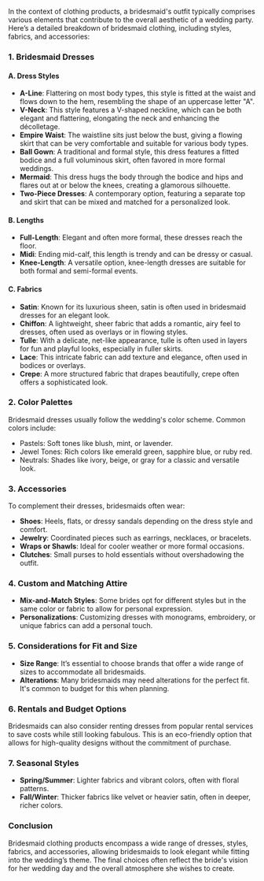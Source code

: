 In the context of clothing products, a bridesmaid's outfit typically comprises various elements that contribute to the overall aesthetic of a wedding party. Here’s a detailed breakdown of bridesmaid clothing, including styles, fabrics, and accessories:

### 1. **Bridesmaid Dresses**

#### A. Dress Styles
- **A-Line**: Flattering on most body types, this style is fitted at the waist and flows down to the hem, resembling the shape of an uppercase letter "A".
- **V-Neck**: This style features a V-shaped neckline, which can be both elegant and flattering, elongating the neck and enhancing the décolletage.
- **Empire Waist**: The waistline sits just below the bust, giving a flowing skirt that can be very comfortable and suitable for various body types.
- **Ball Gown**: A traditional and formal style, this dress features a fitted bodice and a full voluminous skirt, often favored in more formal weddings.
- **Mermaid**: This dress hugs the body through the bodice and hips and flares out at or below the knees, creating a glamorous silhouette.
- **Two-Piece Dresses**: A contemporary option, featuring a separate top and skirt that can be mixed and matched for a personalized look.

#### B. Lengths
- **Full-Length**: Elegant and often more formal, these dresses reach the floor.
- **Midi**: Ending mid-calf, this length is trendy and can be dressy or casual.
- **Knee-Length**: A versatile option, knee-length dresses are suitable for both formal and semi-formal events.

#### C. Fabrics
- **Satin**: Known for its luxurious sheen, satin is often used in bridesmaid dresses for an elegant look.
- **Chiffon**: A lightweight, sheer fabric that adds a romantic, airy feel to dresses, often used as overlays or in flowing styles.
- **Tulle**: With a delicate, net-like appearance, tulle is often used in layers for fun and playful looks, especially in fuller skirts.
- **Lace**: This intricate fabric can add texture and elegance, often used in bodices or overlays.
- **Crepe**: A more structured fabric that drapes beautifully, crepe often offers a sophisticated look.

### 2. **Color Palettes**
Bridesmaid dresses usually follow the wedding's color scheme. Common colors include:
- Pastels: Soft tones like blush, mint, or lavender.
- Jewel Tones: Rich colors like emerald green, sapphire blue, or ruby red.
- Neutrals: Shades like ivory, beige, or gray for a classic and versatile look.

### 3. **Accessories**
To complement their dresses, bridesmaids often wear:
- **Shoes**: Heels, flats, or dressy sandals depending on the dress style and comfort.
- **Jewelry**: Coordinated pieces such as earrings, necklaces, or bracelets.
- **Wraps or Shawls**: Ideal for cooler weather or more formal occasions.
- **Clutches**: Small purses to hold essentials without overshadowing the outfit.

### 4. **Custom and Matching Attire**
- **Mix-and-Match Styles**: Some brides opt for different styles but in the same color or fabric to allow for personal expression.
- **Personalizations**: Customizing dresses with monograms, embroidery, or unique fabrics can add a personal touch.

### 5. **Considerations for Fit and Size**
- **Size Range**: It’s essential to choose brands that offer a wide range of sizes to accommodate all bridesmaids.
- **Alterations**: Many bridesmaids may need alterations for the perfect fit. It's common to budget for this when planning.

### 6. **Rentals and Budget Options**
Bridesmaids can also consider renting dresses from popular rental services to save costs while still looking fabulous. This is an eco-friendly option that allows for high-quality designs without the commitment of purchase.

### 7. **Seasonal Styles**
- **Spring/Summer**: Lighter fabrics and vibrant colors, often with floral patterns.
- **Fall/Winter**: Thicker fabrics like velvet or heavier satin, often in deeper, richer colors.

### Conclusion
Bridesmaid clothing products encompass a wide range of dresses, styles, fabrics, and accessories, allowing bridesmaids to look elegant while fitting into the wedding’s theme. The final choices often reflect the bride's vision for her wedding day and the overall atmosphere she wishes to create.